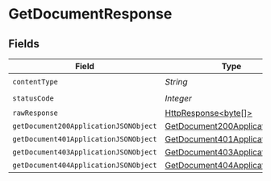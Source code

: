 # GetDocumentResponse


## Fields

| Field                                                                                                                    | Type                                                                                                                     | Required                                                                                                                 | Description                                                                                                              |
| ------------------------------------------------------------------------------------------------------------------------ | ------------------------------------------------------------------------------------------------------------------------ | ------------------------------------------------------------------------------------------------------------------------ | ------------------------------------------------------------------------------------------------------------------------ |
| `contentType`                                                                                                            | *String*                                                                                                                 | :heavy_check_mark:                                                                                                       | N/A                                                                                                                      |
| `statusCode`                                                                                                             | *Integer*                                                                                                                | :heavy_check_mark:                                                                                                       | N/A                                                                                                                      |
| `rawResponse`                                                                                                            | [HttpResponse<byte[]>](https://docs.oracle.com/en/java/javase/11/docs/api/java.net.http/java/net/http/HttpResponse.html) | :heavy_minus_sign:                                                                                                       | N/A                                                                                                                      |
| `getDocument200ApplicationJSONObject`                                                                                    | [GetDocument200ApplicationJSON](../../models/operations/GetDocument200ApplicationJSON.md)                                | :heavy_minus_sign:                                                                                                       | OK                                                                                                                       |
| `getDocument401ApplicationJSONObject`                                                                                    | [GetDocument401ApplicationJSON](../../models/operations/GetDocument401ApplicationJSON.md)                                | :heavy_minus_sign:                                                                                                       | Unauthenticated                                                                                                          |
| `getDocument403ApplicationJSONObject`                                                                                    | [GetDocument403ApplicationJSON](../../models/operations/GetDocument403ApplicationJSON.md)                                | :heavy_minus_sign:                                                                                                       | Forbidden                                                                                                                |
| `getDocument404ApplicationJSONObject`                                                                                    | [GetDocument404ApplicationJSON](../../models/operations/GetDocument404ApplicationJSON.md)                                | :heavy_minus_sign:                                                                                                       | Not Found                                                                                                                |